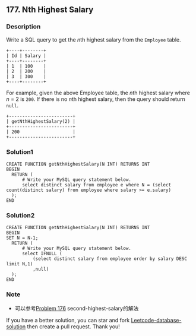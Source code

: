 ## 177. Nth Highest Salary

### Description

Write a SQL query to get the *n*th highest salary from the `Employee` table.

```
+----+--------+
| Id | Salary |
+----+--------+
| 1  | 100    |
| 2  | 200    |
| 3  | 300    |
+----+--------+
```

For example, given the above Employee table, the *n*th highest salary where *n* = 2 is `200`. If there is no *n*th highest salary, then the query should return `null`.

```
+------------------------+
| getNthHighestSalary(2) |
+------------------------+
| 200                    |
+------------------------+
```



### Solution1

```mysql
CREATE FUNCTION getNthHighestSalary(N INT) RETURNS INT
BEGIN
  RETURN (
      # Write your MySQL query statement below.
      select distinct salary from employee e where N = (select count(distinct salary) from employee where salary >= e.salary)
  );
END
```





### Solution2

```mysql
CREATE FUNCTION getNthHighestSalary(N INT) RETURNS INT
BEGIN
SET N = N-1;
  RETURN (
      # Write your MySQL query statement below.
      select IFNULL (
          (select distinct salary from employee order by salary DESC limit N,1)
          ,null)
  );
END
```

### Note

- 可以参考[Problem 176](<https://github.com/orrrz/Leetcode-database-solution/tree/master/second-highest-salary>) second-highest-salary的解法

If you have a better solution, you can star and fork [Leetcode-database-solution](https://github.com/orrrz/Leetcode-database-solution) then create a pull request. Thank you!